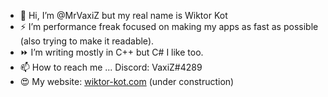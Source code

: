 - 👋 Hi, I’m @MrVaxiZ but my real name is Wiktor Kot                                                                                                                                                                                                                                                                                                                                              
- ⚡  I’m performance freak focused on making my apps as fast as possible (also trying to make it readable).
- ⏩ I’m writing mostly in C++ but C# I like too.
- 📫 How to reach me ... Discord: VaxiZ#4289 
- :heart_eyes: My website: [wiktor-kot.com](https://wiktor-kot.com/) (under construction)
